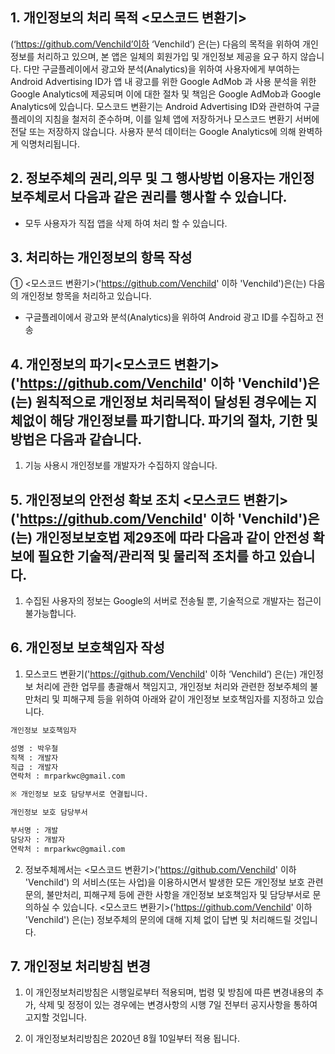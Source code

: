## 1. 개인정보의 처리 목적 <모스코드 변환기>

(‘https://github.com/Venchild’이하 ‘Venchild’) 은(는) 다음의 목적을 위하여 개인정보를 처리하고 있으며, 본 앱은 일체의 회원가입 및 개인정보 제공을 요구 하지 않습니다. 다만 구글플레이에서 광고와 분석(Analytics)을 위하여 사용자에게 부여하는 Android Advertising ID가 앱 내 광고를 위한 Google AdMob 과 사용 분석을 위한 Google Analytics에 제공되며 이에 대한 절차 및 책임은 Google AdMob과 Google Analytics에 있습니다.
모스코드 변환기는 Android Advertising ID와 관련하여 구글플레이의 지침을 철저히 준수하며, 이를 일체 앱에 저장하거나 모스코드 변환기 서버에 전달 또는 저장하지 않습니다.
사용자 분석 데이터는 Google Analytics에 의해 완벽하게 익명처리됩니다.

## 2. 정보주체의 권리,의무 및 그 행사방법 이용자는 개인정보주체로서 다음과 같은 권리를 행사할 수 있습니다.
- 모두 사용자가 직접 앱을 삭제 하여 처리 할 수 있습니다.

## 3. 처리하는 개인정보의 항목 작성
① <모스코드 변환기>('https://github.com/Venchild' 이하 'Venchild')은(는) 다음의 개인정보 항목을 처리하고 있습니다.
- 구글플레이에서 광고와 분석(Analytics)을 위하여 Android 광고 ID를 수집하고 전송

## 4. 개인정보의 파기<모스코드 변환기>('https://github.com/Venchild' 이하 'Venchild')은(는) 원칙적으로 개인정보 처리목적이 달성된 경우에는 지체없이 해당 개인정보를 파기합니다. 파기의 절차, 기한 및 방법은 다음과 같습니다.
1. 기능 사용시 개인정보를 개발자가 수집하지 않습니다.

## 5. 개인정보의 안전성 확보 조치 <모스코드 변환기>('https://github.com/Venchild' 이하 'Venchild')은(는) 개인정보보호법 제29조에 따라 다음과 같이 안전성 확보에 필요한 기술적/관리적 및 물리적 조치를 하고 있습니다.
1. 수집된 사용자의 정보는 Google의 서버로 전송될 뿐, 기술적으로 개발자는 접근이 불가능합니다.

## 6. 개인정보 보호책임자 작성
1.  모스코드 변환기('https://github.com/Venchild' 이하 ‘Venchild’) 은(는) 개인정보 처리에 관한 업무를 총괄해서 책임지고, 개인정보 처리와 관련한 정보주체의 불만처리 및 피해구제 등을 위하여 아래와 같이 개인정보 보호책임자를 지정하고 있습니다.
```markdown
개인정보 보호책임자

성명 : 박우철
직책 : 개발자
직급 : 개발자
연락처 : mrparkwc@gmail.com

※ 개인정보 보호 담당부서로 연결됩니다.

개인정보 보호 담당부서

부서명 : 개발
담당자 : 개발자
연락처 : mrparkwc@gmail.com
```
2.  정보주체께서는 <모스코드 변환기>('https://github.com/Venchild' 이하 'Venchild') 의 서비스(또는 사업)을 이용하시면서 발생한 모든 개인정보 보호 관련 문의, 불만처리, 피해구제 등에 관한 사항을 개인정보 보호책임자 및 담당부서로 문의하실 수 있습니다. <모스코드 변환기>('https://github.com/Venchild' 이하 'Venchild') 은(는) 정보주체의 문의에 대해 지체 없이 답변 및 처리해드릴 것입니다.

## 7. 개인정보 처리방침 변경

1. 이 개인정보처리방침은 시행일로부터 적용되며, 법령 및 방침에 따른 변경내용의 추가, 삭제 및 정정이 있는 경우에는 변경사항의 시행 7일 전부터 공지사항을 통하여 고지할 것입니다.

2. 이 개인정보처리방침은 2020년 8월 10일부터 적용 됩니다.
